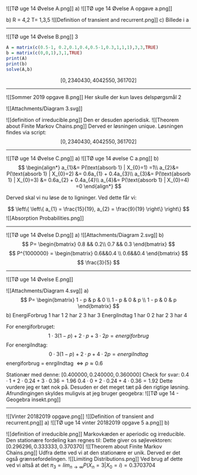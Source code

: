 ![[TØ uge 14 Øvelse A.png]]
a) 
![[TØ uge 14 Øvelse A opgave a.png]]

b) R = 4,2 T= 1,3,5
![[Definition of transient and recurrent.png]]
c) 
Billede i a
___
![[TØ uge 14 Øvelse B.png]]
3

```R
A = matrix(c(0.5-1, 0.2,0.1,0.4,0.5-1,0.3,1,1,1),3,3,TRUE)  
b = matrix(c(0,0,1),3,1,TRUE)  
print(A)  
print(b)  
solve(A,b)
```

$$[0,234043 0,404255 0,361702]$$

___
![[Sommer 2019 opgave 8.png]]
Her skulle der kun laves delspørgsmål 2

![[Attachments/Diagram 3.svg]]


![[definition of irreducible.png]]
Den er desuden aperiodisk.
![[Theorem about Finite Markov Chains.png]]
Derved er løsningen unique.
Løsningen findes via script:
$$
[0,234043 0,404255 0,361702]
$$

___
![[TØ uge 14 Øvelse C.png]]
a) 
![[TØ uge 14 øvelse C a.png]]
b)
$$
\begin{align*}
	a_{1}&= P(\text{absorb 1} | X_{0}=1) =1\\
a_{2}&= P(\text{absorb 1} | X_{0}=2) &= 0.6a_{1} + 0.4a_{3}\\
a_{3}&= P(\text{absorb 1} | X_{0}=3) &= 0.6a_{2} + 0.4a_{4}\\
a_{4}&= P(\text{absorb 1} | X_{0}=4) =0
\end{align*}
$$

Derved skal vi nu løse de to ligninger. Ved dette får vi:


$$
 \left\{  \left\{ a_{1} = \frac{15}{19}, a_{2} = \frac{9}{19} \right\}  \right\} 
$$
![[Absorption Probabilities.png]]

___
![[TØ uge 14 Øvelse D.png]]
a)
![[Attachments/Diagram 2.svg]]
b)
$$
P=
\begin{bmatrix}
0.8 && 0.2\\
0.7 && 0.3
\end{bmatrix}
$$
$$
P^{1000000} =
\begin{bmatrix} 
0.6&&0.4 \\ 
0.6&&0.4
\end{bmatrix}
$$
$$
\frac{3}{5}
$$

___
![[TØ uge 14 Øvelse E.png]]

![[Attachments/Diagram 4.svg]]
a)
$$
P=
\begin{bmatrix}
1 - p & p & 0 \\ 
1 - p & 0 & p \\ 
1 - p & 0 & p
\end{bmatrix}
$$
b)
EnergiForbrug
1 har 1
2 har 2
3 har 3
EnergiIndtag
1 har 0 
2 har 2
3 har 4

For energiforbruget:
$$
1\cdot3 (1 - p)  +  2\cdot p  +  3\cdot 2p = energiforbrug
$$
For energiIndtag:
$$
0\cdot3(1 - p) +  2\cdot p  +  4\cdot 2p = energiIndtag 
$$
energiforbrug = enrgiIndtag $\Leftrightarrow p \approx 0.6$

Stationær med denne:
$[0.400000, 0.240000, 0.360000]$
Check for svar:
$0.4\cdot 1 + 2\cdot 0.24 + 3\cdot 0.36 = 1.96$ 
$0.4\cdot 0 + 2\cdot 0.24 + 4\cdot 0.36 = 1.92$
Dette vurdere jeg er tæt nok på. Desuden er det meget tæt på den rigtige løsning. Afrundingingen skyldes muligvis at jeg bruger geogebra:
![[TØ uge 14 - Geogebra insekt.png]]
___
![[Vinter 20182019 opgave.png]]
![[Definition of transient and recurrent.png]]
a)  ![[TØ uge 14 vinter 20182019 opgave 5 a.png]]
b)


![[definition of irreducible.png]]
Markovkæden er aperiodic og irreducible.
Den stationære fordeling kan regnes til:
Dette giver os søjlevektoren:
$[0.296296, 0.333333, 0.370370]$
![[Theorem about Finite Markov Chains.png]]
Udfra dette ved vi at den stationære er unik. Derved er det også grænsefordelingen.
![[Limiting Distributions.png]]
Ved brug af dette ved vi altså at det $\pi_{3}= lim_{n\rightarrow\infty} P(X_{n}=3|X_{0}=i)= 0.3703704$



